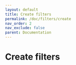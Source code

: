 ```yaml
---
layout: default
title: Create filters
permalink: /doc/filters/create
nav_order: 2
nav_exclude: false
parent: Documentation
---
```


# Create filters
